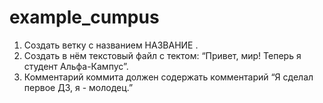 # example_cumpus

1. Создать ветку с названием НАЗВАНИЕ .
2. Создать в нём текстовый файл с тектом: “Привет, мир! Теперь я студент Альфа-Кампус”.
3. Комментарий коммита должен содержать комментарий “Я сделал первое ДЗ, я - молодец.”
